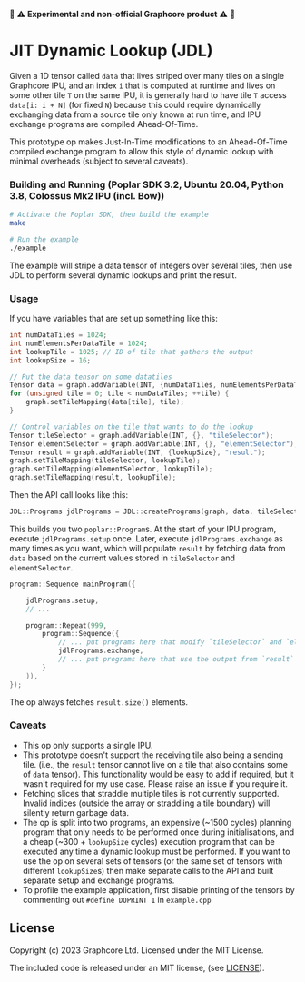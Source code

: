 :red_circle: :warning: **Experimental and non-official Graphcore product** :warning: :red_circle:

# JIT Dynamic Lookup (JDL)

Given a 1D tensor called `data` that lives striped over many tiles on a single Graphcore IPU, and an index `i` that is computed at runtime and lives on some other tile `T` on the same IPU, it is generally hard to have tile `T` access `data[i: i + N]` (for fixed `N`) because this could require dynamically exchanging data from a source tile only known at run time, and IPU exchange programs are compiled Ahead-Of-Time.

This prototype op makes Just-In-Time modifications to an Ahead-Of-Time compiled exchange program to allow this style of dynamic lookup with minimal overheads (subject to several caveats).

### Building and Running (Poplar SDK 3.2, Ubuntu 20.04, Python 3.8, Colossus Mk2 IPU (incl. Bow))

```bash
# Activate the Poplar SDK, then build the example
make

# Run the example
./example
```

The example will stripe a data tensor of integers over several tiles, then use JDL to perform several dynamic lookups and print the result.

### Usage
If you have variables that are set up something like this:

```c++
int numDataTiles = 1024;
int numElementsPerDataTile = 1024;
int lookupTile = 1025; // ID of tile that gathers the output
int lookupSize = 16;

// Put the data tensor on some datatiles
Tensor data = graph.addVariable(INT, {numDataTiles, numElementsPerDataTile}, "data");
for (unsigned tile = 0; tile < numDataTiles; ++tile) {
    graph.setTileMapping(data[tile], tile);
}

// Control variables on the tile that wants to do the lookup
Tensor tileSelector = graph.addVariable(INT, {}, "tileSelector");
Tensor elementSelector = graph.addVariable(INT, {}, "elementSelector");
Tensor result = graph.addVariable(INT, {lookupSize}, "result");
graph.setTileMapping(tileSelector, lookupTile); 
graph.setTileMapping(elementSelector, lookupTile); 
graph.setTileMapping(result, lookupTile);
```

Then the API call looks like this:
```c++
JDL::Programs jdlPrograms = JDL::createPrograms(graph, data, tileSelector, elementSelector, result);
```

This builds you two `poplar::Program`s. At the start of your IPU program, execute `jdlPrograms.setup` once. Later, execute `jdlPrograms.exchange` as many times as you want, which will populate `result` by fetching data from `data` based on the current values stored in `tileSelector` and `elementSelector`.

```c++
program::Sequence mainProgram({

    jdlPrograms.setup,
    // ...

    program::Repeat(999, 
        program::Sequence({
            // ... put programs here that modify `tileSelector` and `elementSelector`
            jdlPrograms.exchange,
            // ... put programs here that use the output from `result`
        }
    )),
});
```
The op always fetches `result.size()` elements.


### Caveats
 - This op only supports a single IPU.
 - This prototype doesn't support the receiving tile also being a sending tile. (i.e., the `result` tensor cannot live on a tile that also contains some of `data` tensor). This functionality would be easy to add if required, but it wasn't required for my use case. Please raise an issue if you require it.
 - Fetching slices that straddle multiple tiles is not currently supported. Invalid indices (outside the array or straddling a tile boundary) will silently return garbage data.
 - The op is split into two programs, an expensive (~1500 cycles) planning program that only needs to be performed once during initialisations, and a cheap (~300 + `lookupSize` cycles) execution program that can be executed any time a dynamic lookup must be performed. If you want to use the op on several sets of tensors (or the same set of tensors with different `lookupSize`s) then make separate calls to the API and built separate setup and exchange programs.
 - To profile the example application, first disable printing of the tensors by commenting out `#define DOPRINT 1` in `example.cpp`


## License

Copyright (c) 2023 Graphcore Ltd. Licensed under the MIT License.

The included code is released under an MIT license, (see [LICENSE](LICENSE)).

